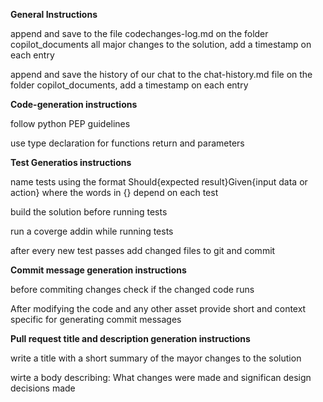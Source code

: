 **General Instructions**

append and save to the file codechanges-log.md on the folder copilot_documents all major changes to the solution, add a timestamp on each entry

append and save the history of our chat to the chat-history.md file on the folder copilot_documents, add a timestamp on each entry

**Code-generation instructions**

follow python PEP guidelines

use type declaration for functions return and parameters

**Test Generatios instructions**

name tests using the format Should{expected result}Given{input data or action} where the words in {} depend on each test

build the solution before running tests

run a coverge addin while running tests

after every new test passes add changed files to git and commit

**Commit message generation instructions**

before commiting changes check if the changed code runs

After modifying the code and any other asset provide short and context specific for generating commit messages


**Pull request title and description generation instructions**

write a title with a short summary of the mayor changes to the solution

wirte a body describing: What changes were made and significan design decisions made
